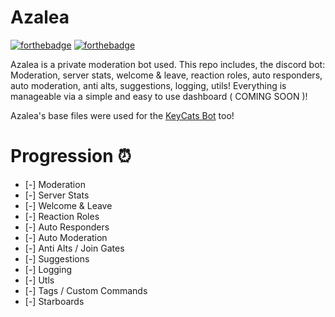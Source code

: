 # Azalea

[![forthebadge](https://forthebadge.com/images/badges/built-with-love.svg)](https://forthebadge.com)
[![forthebadge](https://forthebadge.com/images/badges/open-source.svg)](https://forthebadge.com)

Azalea is a private moderation bot used. This repo includes, the discord bot: Moderation, server stats, welcome & leave, reaction roles, auto responders, auto moderation, anti alts, suggestions, logging, utils! Everything is manageable via a simple and easy to use dashboard ( COMING SOON )!

Azalea's base files were used for the [KeyCats Bot](https://github.com/KeyCats/KeyCats) too!

# Progression ⏰

- [-] Moderation
- [-] Server Stats
- [-] Welcome & Leave
- [-] Reaction Roles
- [-] Auto Responders
- [-] Auto Moderation
- [-] Anti Alts / Join Gates
- [-] Suggestions
- [-] Logging
- [-] Utls
- [-] Tags / Custom Commands
- [-] Starboards
